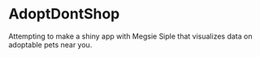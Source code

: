 # AdoptDontShop
Attempting to make a shiny app with Megsie Siple that visualizes data on adoptable pets near you.
